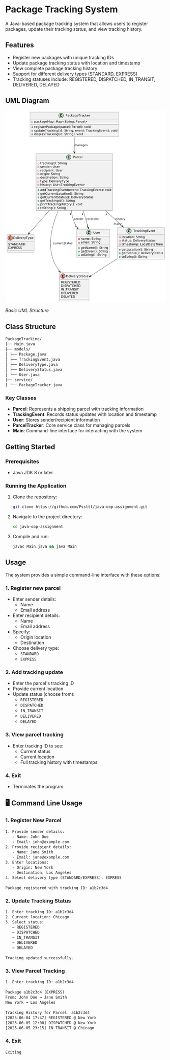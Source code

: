 # Package Tracking System

A Java-based package tracking system that allows users to register packages, update their tracking status, and view tracking history.

## Features

- Register new packages with unique tracking IDs
- Update package tracking status with location and timestamp
- View complete package tracking history
- Support for different delivery types (STANDARD, EXPRESS)
- Tracking statuses include: REGISTERED, DISPATCHED, IN_TRANSIT, DELIVERED, DELAYED

## UML Diagram

![UML Diagram](./uml.png)

_Basic UML Structure_

## Class Structure

```
PackageTracking/
├── Main.java
├── models/
│ ├── Package.java
│ ├── TrackingEvent.java
│ ├── DeliveryType.java
│ ├── DeliveryStatus.java
│ └── User.java
├── service/
│ └── PackageTracker.java
```

### Key Classes

- **Parcel**: Represents a shipping parcel with tracking information
- **TrackingEvent**: Records status updates with location and timestamp
- **User**: Stores sender/recipient information
- **ParcelTracker**: Core service class for managing parcels
- **Main**: Command-line interface for interacting with the system

## Getting Started

### Prerequisites

- Java JDK 8 or later

### Running the Application

1. Clone the repository:

   ```bash
   git clone https://github.com/Pssttt/java-oop-assignment.git
   ```

2. Navigate to the project directory:

   ```bash
   cd java-oop-assignment
   ```

3. Compile and run:

   ```bash
   javac Main.java && java Main
   ```

## Usage

The system provides a simple command-line interface with these options:

### 1. Register new parcel

- Enter sender details:
  - Name
  - Email address
- Enter recipient details:
  - Name
  - Email address
- Specify:
  - Origin location
  - Destination
- Choose delivery type:
  - `STANDARD`
  - `EXPRESS`

### 2. Add tracking update

- Enter the parcel's tracking ID
- Provide current location
- Update status (choose from):
  - `REGISTERED`
  - `DISPATCHED`
  - `IN_TRANSIT`
  - `DELIVERED`
  - `DELAYED`

### 3. View parcel tracking

- Enter tracking ID to see:
  - Current status
  - Current location
  - Full tracking history with timestamps

### 4. Exit

- Terminates the program

## 🖥️ Command Line Usage

### 1. Register New Parcel

```text
1. Provide sender details:
   - Name: John Doe
   - Email: john@example.com
2. Provide recipient details:
   - Name: Jane Smith
   - Email: jane@example.com
3. Enter locations:
   - Origin: New York
   - Destination: Los Angeles
4. Select delivery type (STANDARD/EXPRESS): EXPRESS

Package registered with tracking ID: a1b2c3d4
```

### 2. Update Tracking Status

```text
1. Enter tracking ID: a1b2c3d4
2. Current location: Chicago
3. Select status:
   → REGISTERED
   → DISPATCHED
   → IN_TRANSIT
   → DELIVERED
   → DELAYED

Tracking updated successfully.
```

### 3. View Parcel Tracking

```text
1. Enter tracking ID: a1b2c3d4

Package a1b2c3d4 (EXPRESS)
From: John Doe → Jane Smith
New York → Los Angeles

Tracking History for Parcel: a1b2c3d4
[2025-06-04 17:47] REGISTERED @ New York
[2025-06-05 12:00] DISPATCHED @ New York
[2025-06-05 23:15] IN_TRANSIT @ Chicago
```

### 4. Exit

```text
Exiting
```

